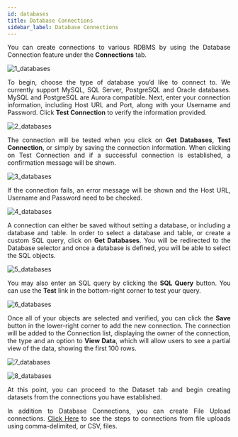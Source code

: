 ```yaml
---
id: databases
title: Database Connections
sidebar_label: Database Connections
---
```


<div style="text-align: justify">

You can create connections to various RDBMS by using the Database Connection feature under the **Connections** tab.

![1_databases](https://s3.amazonaws.com/cdn.qrvey.com/documentation_assets/ui-docs/datasets/3.4.2.2_databases/1_databasesV2.png#thumbnail)

To begin, choose the type of database you’d like to connect to. We currently support MySQL, SQL Server, PostgreSQL and Oracle databases. MySQL and PostgreSQL are Aurora compatible. 
Next, enter your connection information, including Host URL and Port, along with your Username and Password. Click **Test Connection** to verify the information provided.

![2_databases](https://s3.amazonaws.com/cdn.qrvey.com/documentation_assets/ui-docs/datasets/3.4.2.2_databases/2_databasesV2.png#thumbnail)

The connection will be tested when you click on **Get Databases**, **Test Connection**, or simply by saving the connection information.
When clicking on Test Connection and if a successful connection is established, a confirmation message will be shown. 

![3_databases](https://s3.amazonaws.com/cdn.qrvey.com/documentation_assets/ui-docs/datasets/3.4.2.2_databases/3_databasesV2.png#thumbnail)

If the connection fails, an error message will be shown and the Host URL, Username and Password need to be checked.  

![4_databases](https://s3.amazonaws.com/cdn.qrvey.com/documentation_assets/ui-docs/datasets/3.4.2.2_databases/4_databasesV2.png#thumbnail-60)

A connection can either be saved without setting a database, or including a database and table. In order to select a database and table, or create a custom SQL query, click on **Get Databases**. You will be redirected to the Database selector and once a database is defined, you will be able to select the SQL objects. 

![5_databases](https://s3.amazonaws.com/cdn.qrvey.com/documentation_assets/ui-docs/datasets/3.4.2.2_databases/5_databasesV2.png#thumbnail-60)

You may also enter an SQL query by clicking the **SQL Query** button. You can use the **Test** link in the bottom-right corner to test your query.

![6_databases](https://s3.amazonaws.com/cdn.qrvey.com/documentation_assets/ui-docs/datasets/3.4.2.2_databases/6_databasesV2.png#thumbnail)

Once all of your objects are selected and verified, you can click the **Save** button in the lower-right corner to add the new connection.
The connection will be added to the Connection list, displaying the owner of the connection, the type and an option to **View Data**, which will allow users to see a partial view of the data, showing the first 100 rows. 

![7_databases](https://s3.amazonaws.com/cdn.qrvey.com/documentation_assets/ui-docs/datasets/3.4.2.2_databases/7_databasesV2.png#thumbnail)

![8_databases](https://s3.amazonaws.com/cdn.qrvey.com/documentation_assets/ui-docs/datasets/3.4.2.2_databases/8_databasesV2.png#thumbnail-40)

At this point, you can proceed to the Dataset tab and begin creating datasets from the connections you have established. 

In addition to Database Connections, you can create File Upload connections. [Click Here](ui-docs/datasets/csv.md) to see the steps to connections from file uploads using comma-delimited, or CSV, files.